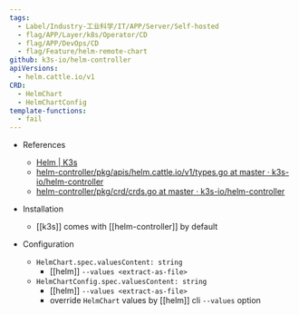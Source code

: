 ```yaml
---
tags:
  - Label/Industry-工业科学/IT/APP/Server/Self-hosted
  - flag/APP/Layer/k8s/Operator/CD
  - flag/APP/DevOps/CD
  - flag/Feature/helm-remote-chart
github: k3s-io/helm-controller
apiVersions:
  - helm.cattle.io/v1
CRD:
  - HelmChart
  - HelmChartConfig
template-functions:
  - fail
---
```


- References
    - [Helm | K3s](https://docs.k3s.io/helm)
    - [helm-controller/pkg/apis/helm.cattle.io/v1/types.go at master · k3s-io/helm-controller](https://github.com/k3s-io/helm-controller/blob/master/pkg/apis/helm.cattle.io/v1/types.go)
    - [helm-controller/pkg/crd/crds.go at master · k3s-io/helm-controller](https://github.com/k3s-io/helm-controller/blob/master/pkg/crd/crds.go)

- Installation
    - [[k3s]] comes with [[helm-controller]] by default

- Configuration
    - `HelmChart.spec.valuesContent: string`
        - [[helm]] `--values <extract-as-file>`
    - `HelmChartConfig.spec.valuesContent: string`
        - [[helm]] `--values <extract-as-file>`
        - override `HelmChart` values by [[helm]] cli `--values` option
